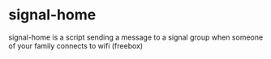# signal-home
signal-home is a script sending a message to a signal group when someone of your family connects to wifi (freebox)
